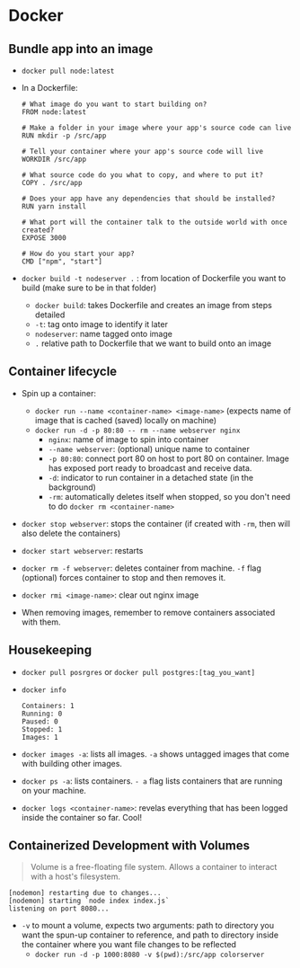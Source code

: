# Docker

## Bundle app into an image

- `docker pull node:latest`
- In a Dockerfile:

  ```docker
  # What image do you want to start building on?
  FROM node:latest

  # Make a folder in your image where your app's source code can live
  RUN mkdir -p /src/app

  # Tell your container where your app's source code will live
  WORKDIR /src/app

  # What source code do you what to copy, and where to put it?
  COPY . /src/app

  # Does your app have any dependencies that should be installed?
  RUN yarn install

  # What port will the container talk to the outside world with once created?
  EXPOSE 3000

  # How do you start your app?
  CMD ["npm", "start"]
  ```

- `docker build -t nodeserver .` : from location of Dockerfile you want to build (make sure to be in that folder)
  - `docker build`: takes Dockerfile and creates an image from steps detailed
  - `-t`: tag onto image to identify it later
  - `nodeserver`: name tagged onto image
  - `.` relative path to Dockerfile that we want to build onto an image

## Container lifecycle

- Spin up a container:

  - `docker run --name <container-name> <image-name>` (expects name of image that is cached (saved) locally on machine)
  - `docker run -d -p 80:80 -- rm --name webserver nginx`
    - `nginx`: name of image to spin into container
    - `--name webserver`: (optional) unique name to container
    - `-p 80:80`: connect port 80 on host to port 80 on container. Image has exposed port ready to broadcast and receive data.
    - `-d`: indicator to run container in a detached state (in the background)
    - `-rm`: automatically deletes itself when stopped, so you don't need to do `docker rm <container-name>`

- `docker stop webserver`: stops the container (if created with `-rm`, then will also delete the containers)
- `docker start webserver`: restarts
- `docker rm -f webserver`: deletes container from machine. `-f` flag (optional) forces container to stop and then removes it.
- `docker rmi <image-name>`: clear out nginx image
- When removing images, remember to remove containers associated with them.

## Housekeeping

- `docker pull posrgres` or `docker pull postgres:[tag_you_want]`

- `docker info`

  ```
  Containers: 1
  Running: 0
  Paused: 0
  Stopped: 1
  Images: 1
  ```

- `docker images -a`: lists all images. `-a` shows untagged images that come with building other images.

- `docker ps -a`: lists containers. `- a` flag lists containers that are running on your machine.

- `docker logs <container-name>`: revelas everything that has been logged inside the container so far. Cool!

## Containerized Development with Volumes

> Volume is a free-floating file system. Allows a container to interact with a host's filesystem.

```
[nodemon] restarting due to changes...
[nodemon] starting `node index index.js`
listening on port 8080...
```

- `-v` to mount a volume, expects two arguments: path to directory you want the spun-up container to reference, and path to directory inside the container where you want file changes to be reflected
  - `docker run -d -p 1000:8080 -v $(pwd):/src/app colorserver`
